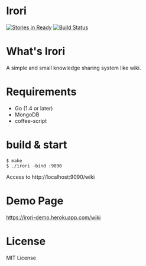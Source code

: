Irori
======

[![Stories in Ready](https://badge.waffle.io/maueki/irori.png?label=ready&title=Ready)](https://waffle.io/maueki/irori)
[![Build Status](https://travis-ci.org/maueki/irori.svg)](https://travis-ci.org/maueki/irori)

# What's Irori

A simple and small knowledge sharing system like wiki.

# Requirements

* Go (1.4 or later)
* MongoDB
* coffee-script

# build & start

```
$ make
$ ./irori -bind :9090
```

Access to http://localhost:9090/wiki

# Demo Page

https://irori-demo.herokuapp.com/wiki

# License

MIT License
